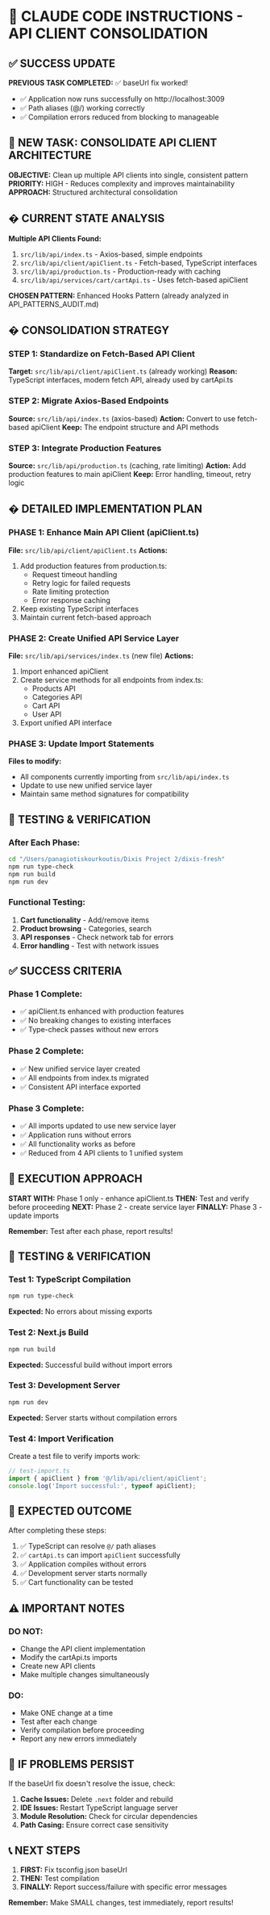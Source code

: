 # 🎯 CLAUDE CODE INSTRUCTIONS - API CLIENT CONSOLIDATION

## ✅ SUCCESS UPDATE

**PREVIOUS TASK COMPLETED:** ✅ baseUrl fix worked!
- ✅ Application now runs successfully on http://localhost:3009
- ✅ Path aliases (@/) working correctly
- ✅ Compilation errors reduced from blocking to manageable

## 🎯 NEW TASK: CONSOLIDATE API CLIENT ARCHITECTURE

**OBJECTIVE:** Clean up multiple API clients into single, consistent pattern
**PRIORITY:** HIGH - Reduces complexity and improves maintainability
**APPROACH:** Structured architectural consolidation

## � CURRENT STATE ANALYSIS

**Multiple API Clients Found:**
1. `src/lib/api/index.ts` - Axios-based, simple endpoints
2. `src/lib/api/client/apiClient.ts` - Fetch-based, TypeScript interfaces
3. `src/lib/api/production.ts` - Production-ready with caching
4. `src/lib/api/services/cart/cartApi.ts` - Uses fetch-based apiClient

**CHOSEN PATTERN:** Enhanced Hooks Pattern (already analyzed in API_PATTERNS_AUDIT.md)

## �️ CONSOLIDATION STRATEGY

### STEP 1: Standardize on Fetch-Based API Client
**Target:** `src/lib/api/client/apiClient.ts` (already working)
**Reason:** TypeScript interfaces, modern fetch API, already used by cartApi.ts

### STEP 2: Migrate Axios-Based Endpoints
**Source:** `src/lib/api/index.ts` (axios-based)
**Action:** Convert to use fetch-based apiClient
**Keep:** The endpoint structure and API methods

### STEP 3: Integrate Production Features
**Source:** `src/lib/api/production.ts` (caching, rate limiting)
**Action:** Add production features to main apiClient
**Keep:** Error handling, timeout, retry logic

## � DETAILED IMPLEMENTATION PLAN

### PHASE 1: Enhance Main API Client (apiClient.ts)
**File:** `src/lib/api/client/apiClient.ts`
**Actions:**
1. Add production features from production.ts:
   - Request timeout handling
   - Retry logic for failed requests
   - Rate limiting protection
   - Error response caching
2. Keep existing TypeScript interfaces
3. Maintain current fetch-based approach

### PHASE 2: Create Unified API Service Layer
**File:** `src/lib/api/services/index.ts` (new file)
**Actions:**
1. Import enhanced apiClient
2. Create service methods for all endpoints from index.ts:
   - Products API
   - Categories API
   - Cart API
   - User API
3. Export unified API interface

### PHASE 3: Update Import Statements
**Files to modify:**
- All components currently importing from `src/lib/api/index.ts`
- Update to use new unified service layer
- Maintain same method signatures for compatibility

## 🧪 TESTING & VERIFICATION

### After Each Phase:
```bash
cd "/Users/panagiotiskourkoutis/Dixis Project 2/dixis-fresh"
npm run type-check
npm run build
npm run dev
```

### Functional Testing:
1. **Cart functionality** - Add/remove items
2. **Product browsing** - Categories, search
3. **API responses** - Check network tab for errors
4. **Error handling** - Test with network issues

## ✅ SUCCESS CRITERIA

### Phase 1 Complete:
- ✅ apiClient.ts enhanced with production features
- ✅ No breaking changes to existing interfaces
- ✅ Type-check passes without new errors

### Phase 2 Complete:
- ✅ New unified service layer created
- ✅ All endpoints from index.ts migrated
- ✅ Consistent API interface exported

### Phase 3 Complete:
- ✅ All imports updated to use new service layer
- ✅ Application runs without errors
- ✅ All functionality works as before
- ✅ Reduced from 4 API clients to 1 unified system

## 🎯 EXECUTION APPROACH

**START WITH:** Phase 1 only - enhance apiClient.ts
**THEN:** Test and verify before proceeding
**NEXT:** Phase 2 - create service layer
**FINALLY:** Phase 3 - update imports

**Remember:** Test after each phase, report results!

## 🧪 TESTING & VERIFICATION

### Test 1: TypeScript Compilation
```bash
npm run type-check
```
**Expected:** No errors about missing exports

### Test 2: Next.js Build
```bash
npm run build
```
**Expected:** Successful build without import errors

### Test 3: Development Server
```bash
npm run dev
```
**Expected:** Server starts without compilation errors

### Test 4: Import Verification
Create a test file to verify imports work:
```typescript
// test-import.ts
import { apiClient } from '@/lib/api/client/apiClient';
console.log('Import successful:', typeof apiClient);
```

## 🎯 EXPECTED OUTCOME

After completing these steps:

1. ✅ TypeScript can resolve `@/` path aliases
2. ✅ `cartApi.ts` can import `apiClient` successfully  
3. ✅ Application compiles without errors
4. ✅ Development server starts normally
5. ✅ Cart functionality can be tested

## ⚠️ IMPORTANT NOTES

### DO NOT:
- Change the API client implementation
- Modify the cartApi.ts imports
- Create new API clients
- Make multiple changes simultaneously

### DO:
- Make ONE change at a time
- Test after each change
- Verify compilation before proceeding
- Report any new errors immediately

## 🚨 IF PROBLEMS PERSIST

If the baseUrl fix doesn't resolve the issue, check:

1. **Cache Issues:** Delete `.next` folder and rebuild
2. **IDE Issues:** Restart TypeScript language server
3. **Module Resolution:** Check for circular dependencies
4. **Path Casing:** Ensure correct case sensitivity

## 📞 NEXT STEPS

1. **FIRST:** Fix tsconfig.json baseUrl
2. **THEN:** Test compilation
3. **FINALLY:** Report success/failure with specific error messages

**Remember:** Make SMALL changes, test immediately, report results!
